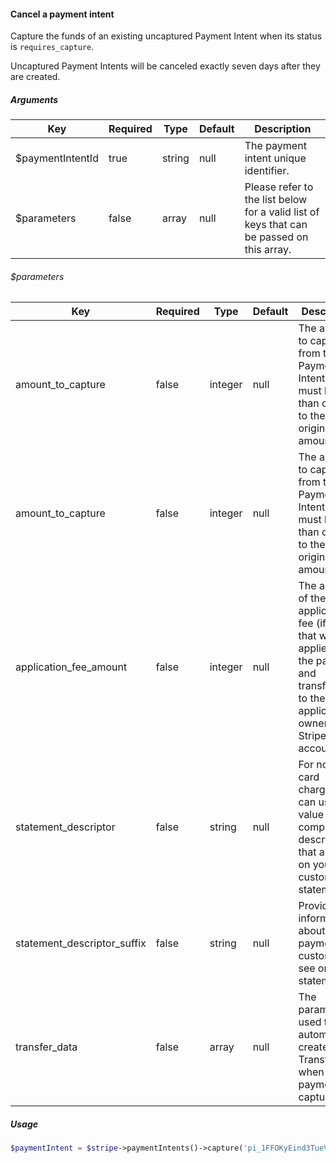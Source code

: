 #### Cancel a payment intent

Capture the funds of an existing uncaptured Payment Intent when its status is `requires_capture`.

Uncaptured Payment Intents will be canceled exactly seven days after they are created.

##### Arguments

<table>
    <thead>
        <th>Key</th>
        <th>Required</th>
        <th>Type</th>
        <th>Default</th>
        <th>Description</th>
    </thead>
    <tbody>
        <tr>
            <td>$paymentIntentId</td>
            <td>true</td>
            <td>string</td>
            <td>null</td>
            <td>The payment intent unique identifier.</td>
        </tr>
        <tr>
            <td>$parameters</td>
            <td>false</td>
            <td>array</td>
            <td>null</td>
            <td>Please refer to the list below for a valid list of keys that can be passed on this array.</td>
        </tr>
    </tbody>
</table>

###### $parameters

<table>
    <thead>
        <th>Key</th>
        <th>Required</th>
        <th>Type</th>
        <th>Default</th>
        <th>Description</th>
    </thead>
    <tbody>
        <tr>
            <td>amount_to_capture</td>
            <td>false</td>
            <td>integer</td>
            <td>null</td>
            <td>The amount to capture from the Payment Intent, which must be less than or equal to the original amount.</td>
        </tr>
        <tr>
            <td>amount_to_capture</td>
            <td>false</td>
            <td>integer</td>
            <td>null</td>
            <td>The amount to capture from the Payment Intent, which must be less than or equal to the original amount.</td>
        </tr>
        <tr>
            <td>application_fee_amount</td>
            <td>false</td>
            <td>integer</td>
            <td>null</td>
            <td>The amount of the application fee (if any) that will be applied to the payment and transferred to the application owner’s Stripe account.</td>
        </tr>
        <tr>
            <td>statement_descriptor</td>
            <td>false</td>
            <td>string</td>
            <td>null</td>
            <td>For non-card charges, you can use this value as the complete description that appears on your customers’ statements.</td>
        </tr>
        <tr>
            <td>statement_descriptor_suffix</td>
            <td>false</td>
            <td>string</td>
            <td>null</td>
            <td>Provides information about a card payment that customers see on their statements.</td>
        </tr>
        <tr>
            <td>transfer_data</td>
            <td>false</td>
            <td>array</td>
            <td>null</td>
            <td>The parameters used to automatically create a Transfer when the payment is captured.</td>
        </tr>
    </tbody>
</table>

##### Usage

```php
$paymentIntent = $stripe->paymentIntents()->capture('pi_1FFOKyEind3TueVhoddAahvY');
```
